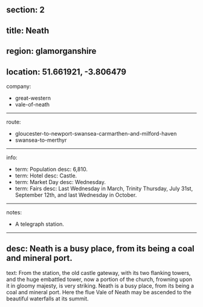section: 2
----
title: Neath
----
region: glamorganshire
----
location: 51.661921, -3.806479
----
company:
- great-western
- vale-of-neath
----
route:
- gloucester-to-newport-swansea-carmarthen-and-milford-haven
- swansea-to-merthyr
----
info:
- term: Population
  desc: 6,810.
- term: Hotel
  desc: Castle.
- term: Market Day
  desc: Wednesday.
- term: Fairs
  desc: Last Wednesday in March, Trinity Thursday, July 31st, September 12th, and last Wednesday in October.
----
notes:
- A telegraph station.
----
desc: Neath is a busy place, from its being a coal and mineral port.
----
text: From the station, the old castle gateway, with its two flanking towers, and the huge embattled tower, now a portion of the church, frowning upon it in gloomy majesty, is very striking. Neath is a busy place, from its being a coal and mineral port. Here the flue Vale of Neath may be ascended to the beautiful waterfalls at its summit.
